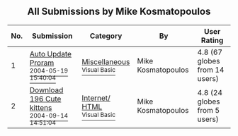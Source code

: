 ﻿<div align="center">

## All Submissions by Mike Kosmatopoulos

</div>

No.  | Submission | Category | By   | User Rating
---- | ---------- | -------- | ---- | -----------
1 | [Auto Update Proram<br /><sup>2004-05-19 15:40:04</sup>](https://github.com/Planet-Source-Code/mike-kosmatopoulos-auto-update-proram__1-53891) | [Miscellaneous<br /><sup>Visual Basic</sup>](../ByCategory/miscellaneous__1-1.md) | Mike Kosmatopoulos | 4.8 (67 globes from 14 users)
2 | [Download 196 Cute kittens<br /><sup>2004-09-14 14:51:04</sup>](https://github.com/Planet-Source-Code/mike-kosmatopoulos-download-196-cute-kittens__1-56184) | [Internet/ HTML<br /><sup>Visual Basic</sup>](../ByCategory/internet-html__1-34.md) | Mike Kosmatopoulos | 4.8 (24 globes from 5 users)
